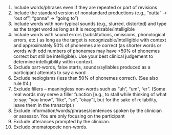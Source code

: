 1. Include words/phrases even if they are repeated or part of revisions 
2. Include the standard version of nonstandard productions (e.g., “outta” -> “out of”; “gonna” -> “going to”)
3. Include words with non-typical sounds (e.g., slurred, distorted) and type as the target word as long as it is recognizable/intelligible 
4. Include words with sound errors (substitutions, omissions, phonological errors, etc.) as long as the target is recognizable/intelligible with context and approximately 50% of phonemes are correct (as shorter words or words with odd numbers of phonemes may have <50% of phonemes correct but still be intelligible). Use your best clinical judgement to determine intelligibility within context. 
5. Exclude part-words, false starts, sounds/syllables produced as a participant attempts to say a word
6. Exclude neologisms (less than 50% of phonemes correct). (See also rule #4.)
7. Exclude fillers – meaningless non-words such as “uh”, “um”, “er”. (Some real words may serve a filler function [e.g., to stall while thinking of what to say; “you know”, “like”, “so”, “okay”], but for the sake of reliability, leave them in the transcript.) 
8. Exclude information/words/phrases/sentences spoken by the clinician or assessor. You are only focusing on the participant
9. Exclude utterances prompted by the clinician. 
10. Exclude onomatopoeic non-words.


